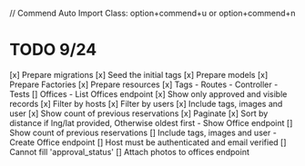 // Commend
Auto Import Class: option+commend+u or option+commend+n

# TODO 9/24
[x]  Prepare migrations
[x]  Seed the initial tags
[x]  Prepare models
[x]  Prepare Factories
[x]  Prepare resources
[x]  Tags
        - Routes
        - Controller
        - Tests
[]  Offices
        - List Offices endpoint
            [x]  Show only approved and visible records
            [x]  Filter by hosts
            [x]  Filter by users
            [x]  Include tags, images and user
            [x]  Show count of previous reservations
            [x]  Paginate
            [x]  Sort by distance if lng/lat provided, Otherwise oldest first
        - Show Office endpoint
            []  Show count of previous reservations
            []  Include tags, images and user
        - Create Office endpoint
            []  Host must be authenticated and email verified
            []  Cannot fill 'approval_status'
            []  Attach photos to offices endpoint

